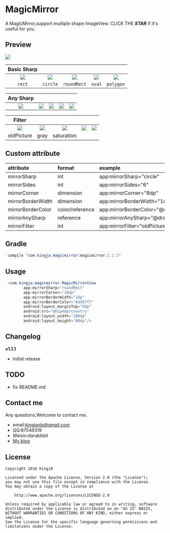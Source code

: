 # MagicMirror
A MagicMirror,support multiple shape ImageView. CLICK THE ***STAR***  if it's useful for you.

## Preview
![](https://github.com/KingJA/MagicMirrorView/blob/master/readme/preview.png)

| **Basic Sharp**|||||
|:---:|:----:|:----:|:----:|:----:|
|![](https://github.com/KingJA/MagicMirrorView/blob/master/readme/item.png) |![](https://github.com/KingJA/MagicMirrorView/blob/master/readme/item.png)|![](https://github.com/KingJA/MagicMirrorView/blob/master/readme/item.png)|![](https://github.com/KingJA/MagicMirrorView/blob/master/readme/item.png)|![](https://github.com/KingJA/MagicMirrorView/blob/master/readme/item.png)|
|`rect`|`circle`|`roundRect`|`oval`|`polygon`|

| **Any Sharp**|||||
|:---:|:----:|:----:|:----:|:----:|
|![](https://github.com/KingJA/MagicMirrorView/blob/master/readme/item.png) |![](https://github.com/KingJA/MagicMirrorView/blob/master/readme/item.png)|![](https://github.com/KingJA/MagicMirrorView/blob/master/readme/item.png)|![](https://github.com/KingJA/MagicMirrorView/blob/master/readme/item.png)|![](https://github.com/KingJA/MagicMirrorView/blob/master/readme/item.png)|

| **Filter**|||||
|:---:|:----:|:----:|:----:|:----:|
|![](https://github.com/KingJA/MagicMirrorView/blob/master/readme/item.png) |![](https://github.com/KingJA/MagicMirrorView/blob/master/readme/item.png)|![](https://github.com/KingJA/MagicMirrorView/blob/master/readme/item.png)|![](https://github.com/KingJA/MagicMirrorView/blob/master/readme/item.png)|![](https://github.com/KingJA/MagicMirrorView/blob/master/readme/item.png)|
|oldPicture|gray|saturation|||

## Custom attribute
| attribute | format | example  |belong  |
| :------------- |:-------------| :-----|:-----|
| mirrorSharp | int      | app:mirrorSharp="circle" |ALL|
| mirrorSides | int      | app:mirrorSides="6" |polygon|
| mirrorCorner | dimension      | app:mirrorCorner="8dp" |roundRect|
| mirrorBorderWidth | dimension      | app:mirrorBorderWidth="1dp" |!any|
| mirrorBorderColor | color/reference     | app:mirrorBorderColor="@color/red" |!any|
| mirrorAnySharp | reference     | app:mirrorAnySharp="@drawable/beauty" |polygon|
| mirrorFilter | int     | app:mirrorFilter="oldPicture" |ALL|

<!--![](https://github.com/KingJA/SwitchButton/blob/master/img/mark.png)-->
## Gradle
```java
 compile 'com.kingja.magicmirror:magicmirror:1.1.1'
```

## Usage
```java
 <com.kingja.magicmirror.MagicMirrorView
        app:mirrorSharp="roundRect"
        app:mirrorCorner="10dp"
        app:mirrorBorderWidth="1dp"
        app:mirrorBorderColor="#3957f7"
        android:layout_marginTop="8dp"
        android:src="@mipmap/country"
        android:layout_width="100dp"
        android:layout_height="80dp"/>
```

## Changelog

**v1.1.1**
- Initial release 

## TODO

* fix README.md

## Contact me
Any questions,Welcome to contact me.
* email:kingjavip@gmail.com
* QQ:87049319
* Weixin:darabbbit
* [My blog](https://kingja.github.io)

## License

    Copyright 2016 KingJA

    Licensed under the Apache License, Version 2.0 (the "License");
    you may not use this file except in compliance with the License.
    You may obtain a copy of the License at

        http://www.apache.org/licenses/LICENSE-2.0

    Unless required by applicable law or agreed to in writing, software
    distributed under the License is distributed on an "AS IS" BASIS,
    WITHOUT WARRANTIES OR CONDITIONS OF ANY KIND, either express or implied.
    See the License for the specific language governing permissions and
    limitations under the License.
